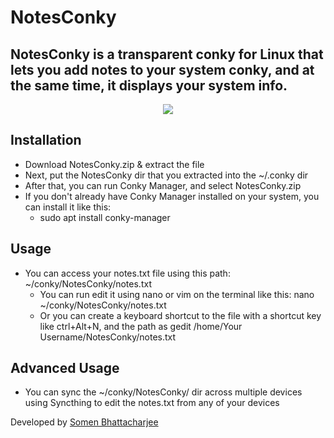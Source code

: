 # NotesConky
## NotesConky is a transparent conky for Linux that lets you add notes to your system conky, and at the same time, it displays your system info. 

<p align="center">
<img src="https://github.com/somen3/NotesConky/assets/92948254/b3dde05a-c271-4af4-85bd-48448ea31493">
</p>

## Installation

- Download NotesConky.zip & extract the file
- Next, put the NotesConky dir that you extracted into the ~/.conky dir
- After that, you can run Conky Manager, and select NotesConky.zip
- If you don't already have Conky Manager installed on your system, you can install it like this:
  - sudo apt install conky-manager
  
## Usage

- You can access your notes.txt file using this path: ~/conky/NotesConky/notes.txt
  - You can run edit it using nano or vim on the terminal like this: nano ~/conky/NotesConky/notes.txt
  - Or you can create a keyboard shortcut to the file with a shortcut key like ctrl+Alt+N, and the path as gedit /home/Your Username/NotesConky/notes.txt 

## Advanced Usage

- You can sync the ~/conky/NotesConky/ dir across multiple devices using Syncthing to edit the notes.txt from any of your devices
 
 Developed by [Somen Bhattacharjee](https://github.com/somen3/)
